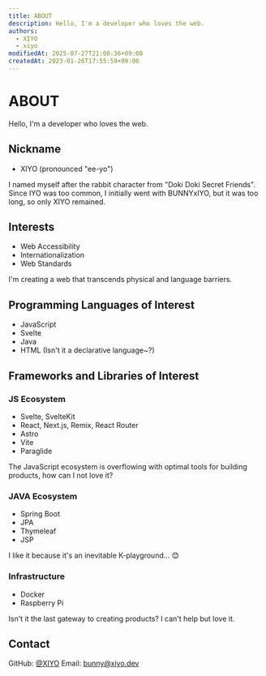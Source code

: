 ```yaml
---
title: ABOUT
description: Hello, I'm a developer who loves the web.
authors:
  - XIYO
  - xiyo
modifiedAt: 2025-07-27T21:08:36+09:00
createdAt: 2023-01-26T17:55:59+09:00
---
```

# ABOUT

Hello, I'm a developer who loves the web.

## Nickname

- XIYO (pronounced "ee-yo")

I named myself after the rabbit character from "Doki Doki Secret Friends". Since IYO was too common, I initially went with BUNNYxIYO, but it was too long, so only XIYO remained.

## Interests

- Web Accessibility
- Internationalization
- Web Standards

I'm creating a web that transcends physical and language barriers.

## Programming Languages of Interest

- JavaScript
- Svelte
- Java
- HTML (Isn't it a declarative language~?)

## Frameworks and Libraries of Interest

### JS Ecosystem

- Svelte, SvelteKit
- React, Next.js, Remix, React Router
- Astro
- Vite
- Paraglide

The JavaScript ecosystem is overflowing with optimal tools for building products, how can I not love it?

### JAVA Ecosystem

- Spring Boot
- JPA
- Thymeleaf
- JSP

I like it because it's an inevitable K-playground... 😊

### Infrastructure

- Docker
- Raspberry Pi

Isn't it the last gateway to creating products? I can't help but love it.

## Contact

GitHub: [@XIYO](https://github.com/XIYO)
Email: [bunny@xiyo.dev](mailto:bunny@xiyo.dev)
